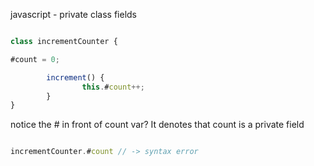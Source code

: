 javascript - private class fields

```js

class incrementCounter {

#count = 0;

		increment() {
				this.#count++;
		}
}

```

notice the # in front of count var? It denotes that count is a private field

```js

incrementCounter.#count // -> syntax error

```
